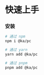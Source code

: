 # 快速上手

### 安装

```bash
# 通过 npm
npm i @ka/pc

# 通过 yarn
yarn add @ka/pc

# 通过 pnpm
pnpm add @ka/pc
```
